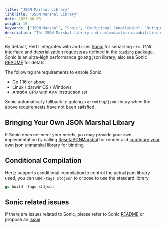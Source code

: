 ```yaml
---
title: "JSON Marshal Library"
linkTitle: "JSON Marshal Library"
date: 2023-08-03
weight: 19
keywords: ["JSON Marshal", "Sonic", "Conditional Compilation", "Bringing Your Own JSON Marshal Library"]
description: "The JSON Marshal library and customization capabilities used by Hertz."
---
```


By default, Hertz integrates with and uses [Sonic](https://github.com/bytedance/sonic) for serializing `ctx.JSON` interface and deserialization requests as defined in the `binding` package.
Sonic is an ultra-high performance golang json library, also see Sonic [README](https://github.com/bytedance/sonic) for details.

The following are requirements to enable Sonic:

- Go 1.16 or above
- Linux / darwin OS / Windows
- Amd64 CPU with AVX instruction set

Sonic automatically fallback to golang's `encoding/json` library when the above requirements have not been satisfied.

## Bringing Your Own JSON Marshal Library

If Sonic does not meet your needs, you may provide your own implementation by calling [ResetJSONMarshal](/docs/hertz/tutorials/basic-feature/render/#customizing-json-marshal-library) for render and [configure your own json unmarshal library](/docs/hertz/tutorials/basic-feature/binding-and-validate/#configure-other-json-unmarshal-libraries) for binding.

## Conditional Compilation

Hertz supports conditional compilation to control the actual json library used, you can use `-tags stdjson` to choose to use the standard library.

```go
go build -tags stdjson 
```

## Sonic related issues

If there are issues related to Sonic, please refer to Sonic [README](https://github.com/bytedance/sonic) or propose an [issue](https://github.com/bytedance/sonic/issues).
